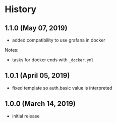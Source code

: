 # History

## 1.1.0 (May 07, 2019)

* added compatibility to use grafana in docker

Notes:

* tasks for docker ends with `_docker.yml`

## 1.0.1 (April 05, 2019)

* fixed template so auth.basic value is interpreted

## 1.0.0 (March 14, 2019)

* initial release

<!-- * Improved docs [change](url) -->

<!-- ### Backwards Incompatibilities / Notes -->

<!-- ### Important Changes -->

<!-- ### Others -->

<!-- ### Bug Fixes -->

<!-- ### Known Issues -->
